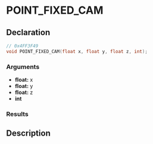 # POINT_FIXED_CAM

## Declaration
```cpp
// 0x4FF3F49
void POINT_FIXED_CAM(float x, float y, float z, int);
```

### Arguments
- **float:** x
- **float:** y
- **float:** z
- **int**

### Results

## Description
